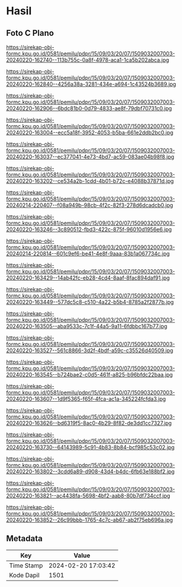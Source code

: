 # Hasil

## Foto C Plano

https://sirekap-obj-formc.kpu.go.id/0581/pemilu/pdpr/15/09/03/20/07/1509032007003-20240220-162740--113b755c-0a8f-4978-aca1-1ca5b202abca.jpg

https://sirekap-obj-formc.kpu.go.id/0581/pemilu/pdpr/15/09/03/20/07/1509032007003-20240220-162840--4256a38a-3281-434e-a694-1c43524b3689.jpg

https://sirekap-obj-formc.kpu.go.id/0581/pemilu/pdpr/15/09/03/20/07/1509032007003-20240220-162906--6bdc81b0-0d79-4833-ae8f-79dbf70731c0.jpg

https://sirekap-obj-formc.kpu.go.id/0581/pemilu/pdpr/15/09/03/20/07/1509032007003-20240220-163004--ecc5a18f-3952-4053-b5ba-661e2ddb2bc0.jpg

https://sirekap-obj-formc.kpu.go.id/0581/pemilu/pdpr/15/09/03/20/07/1509032007003-20240220-163037--ec377041-4e73-4bd7-ac59-083ae04b98f8.jpg

https://sirekap-obj-formc.kpu.go.id/0581/pemilu/pdpr/15/09/03/20/07/1509032007003-20240220-163202--ce534a2b-1cdd-4b01-b72c-e4088b37871d.jpg

https://sirekap-obj-formc.kpu.go.id/0581/pemilu/pdpr/15/09/03/20/07/1509032007003-20240214-220407--f08a949b-98cb-4f2c-82f3-278d6dcadcb0.jpg

https://sirekap-obj-formc.kpu.go.id/0581/pemilu/pdpr/15/09/03/20/07/1509032007003-20240220-163246--3c890512-fbd3-422c-875f-96010d1956e6.jpg

https://sirekap-obj-formc.kpu.go.id/0581/pemilu/pdpr/15/09/03/20/07/1509032007003-20240214-220814--601c9ef6-be41-4e8f-9aaa-83b1a067734c.jpg

https://sirekap-obj-formc.kpu.go.id/0581/pemilu/pdpr/15/09/03/20/07/1509032007003-20240220-163429--14ab42fc-eb28-4cd4-8aaf-8fac894daf91.jpg

https://sirekap-obj-formc.kpu.go.id/0581/pemilu/pdpr/15/09/03/20/07/1509032007003-20240220-163449--577dc5c8-c510-4a22-b5b4-8785a2f2877b.jpg

https://sirekap-obj-formc.kpu.go.id/0581/pemilu/pdpr/15/09/03/20/07/1509032007003-20240220-163505--aba9533c-7c1f-44a5-9a11-6fdbbc167b77.jpg

https://sirekap-obj-formc.kpu.go.id/0581/pemilu/pdpr/15/09/03/20/07/1509032007003-20240220-163527--561c8866-3d2f-4bdf-a59c-c35526d40509.jpg

https://sirekap-obj-formc.kpu.go.id/0581/pemilu/pdpr/15/09/03/20/07/1509032007003-20240220-163545--b724bae2-c0d5-461f-a825-b96bfdc22baa.jpg

https://sirekap-obj-formc.kpu.go.id/0581/pemilu/pdpr/15/09/03/20/07/1509032007003-20240220-163607--1d9f5365-f65f-4fca-ac1a-345224fcfda3.jpg

https://sirekap-obj-formc.kpu.go.id/0581/pemilu/pdpr/15/09/03/20/07/1509032007003-20240220-163626--bd6319f5-8ac0-4b29-8f82-de3dd1cc7327.jpg

https://sirekap-obj-formc.kpu.go.id/0581/pemilu/pdpr/15/09/03/20/07/1509032007003-20240220-163730--64143989-5c91-4b83-8b84-bcf985c53c02.jpg

https://sirekap-obj-formc.kpu.go.id/0581/pemilu/pdpr/15/09/03/20/07/1509032007003-20240220-163802--3cdd6a89-d908-43d4-b4dc-6fb63e188bf2.jpg

https://sirekap-obj-formc.kpu.go.id/0581/pemilu/pdpr/15/09/03/20/07/1509032007003-20240220-163821--ac4438fa-5698-4bf2-aab8-80b7df734ccf.jpg

https://sirekap-obj-formc.kpu.go.id/0581/pemilu/pdpr/15/09/03/20/07/1509032007003-20240220-163852--26c99bbb-1765-4c7c-ab67-ab2f75eb696a.jpg


## Metadata

| Key        | Value               |
| ---------- | ------------------- |
| Time Stamp | 2024-02-20 17:03:42 |
| Kode Dapil | 1501                |



